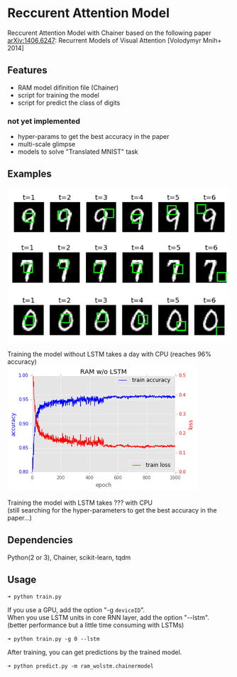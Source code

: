 # Reccurent Attention Model

Reccurent Attention Model with Chainer based on the following paper  
[arXiv:1406.6247](http://arxiv.org/abs/1406.6247): Recurrent Models of Visual Attention [Volodymyr Mnih+ 2014]  

## Features  

* RAM model difinition file (Chainer)  
* script for training the model  
* script for predict the class of digits  

### not yet implemented  

* hyper-params to get the best accuracy in the paper    
* multi-scale glimpse  
* models to solve "Translated MNIST" task  

## Examples  
![Ex.1](figure/ex1.png)
![Ex.2](figure/ex2.png)
![Ex.3](figure/ex3.png)

Training the model without LSTM takes a day with CPU (reaches 96% accuracy)  
![loss and accuracy](figure/ram_wolstm_log.png)

Training the model with LSTM takes ??? with CPU  
(still searching for the hyper-parameters to get the best accuracy in the paper...)

## Dependencies  
Python(2 or 3), Chainer, scikit-learn, tqdm  

## Usage  

```shellsession
➜ python train.py   
```

If you use a GPU, add the option "-g `deviceID`".  
When you use LSTM units in core RNN layer, add the option "--lstm".  
(better performance but a little time consuming with LSTMs)  

```shellsession
➜ python train.py -g 0 --lstm  
```

After training, you can get predictions by the trained model.  

```shellsession
➜ python predict.py -m ram_wolstm.chainermodel  
```
